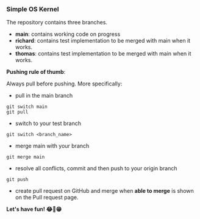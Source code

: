 ### Simple OS Kernel
The repository contains three branches.

* **main**: contains working code on progress
* **richard**: contains test implementation to be merged with main when it works.
* **thomas**: contains test implementation to be merged with main when it works.

**Pushing rule of thumb**:

Always pull before pushing. More specifically:
* pull in the main branch

```[bash]
git switch main
git pull
````

* switch to your test branch

```[bash]
git switch <branch_name>
````

* merge main with your branch 

```[bash]
git merge main
````

* resolve all conflicts, commit and then push to your origin branch
```[bash]
git push
````

* create pull request on GitHub and merge when **able to merge** is shown on the Pull request page.


**Let's have fun! 😂🥳😁**